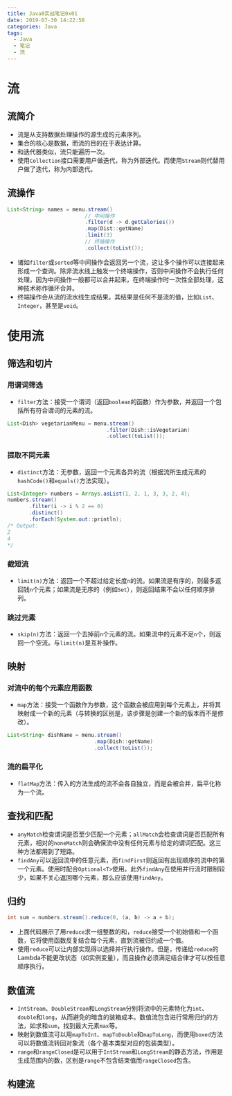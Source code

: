 ```yaml
---
title: Java8实战笔记0x01
date: 2019-07-30 14:22:58
categories: Java
tags:
  - Java
  - 笔记
  - 流
---
```


# 流

## 流简介

- 流是从支持数据处理操作的源生成的元素序列。
- 集合的核心是数据，而流的目的在于表达计算。
- 和迭代器类似，流只能遍历一次。
- 使用`Collection`接口需要用户做迭代，称为外部迭代。而使用`Stream`则代替用户做了迭代，称为内部迭代。

## 流操作

```java
List<String> names = menu.stream()
                         // 中间操作
                         .filter(d -> d.getCalories())
                         .map(Dist::getName)
                         .limit(3)
                         // 终端操作
                         .collect(toList());
```

- 诸如`filter`或`sorted`等中间操作会返回另一个流，这让多个操作可以连接起来形成一个查询。除非流水线上触发一个终端操作，否则中间操作不会执行任何处理，因为中间操作一般都可以合并起来，在终端操作时一次性全部处理，这种技术称作循环合并。
- 终端操作会从流的流水线生成结果。其结果是任何不是流的值，比如`List`、`Integer`，甚至是`void`。

# 使用流

 ## 筛选和切片

### 用谓词筛选

- `filter`方法：接受一个谓词（返回`boolean`的函数）作为参数，并返回一个包括所有符合谓词的元素的流。

```java
List<Dish> vegetarianMenu = menu.stream()
                                .filter(Dish::isVegetarian)
                                .collect(toList());
```

### 提取不同元素

- `distinct`方法：无参数，返回一个元素各异的流（根据流所生成元素的`hashCode()`和`equals()`方法实现）。

```java
List<Integer> numbers = Arrays.asList(1, 2, 1, 3, 3, 2, 4);
numbers.stream()
       .filter(i -> i % 2 == 0)
       .distinct()
       .forEach(System.out::println);
/* Output:
2
4
*/
```

### 截短流

- `limit(n)`方法：返回一个不超过给定长度`n`的流。如果流是有序的，则最多返回钱`n`个元素；如果流是无序的（例如`Set`），则返回结果不会以任何顺序排列。

### 跳过元素

- `skip(n)`方法：返回一个去掉前`n`个元素的流。如果流中的元素不足`n`个，则返回一个空流。与`limit(n)`是互补操作。

## 映射

### 对流中的每个元素应用函数

- `map`方法：接受一个函数作为参数，这个函数会被应用到每个元素上，并将其映射成一个新的元素（与转换的区别是，该步骤是创建一个新的版本而不是修改）。

```java
List<String> dishName = menu.stream()
                            .map(Dish::getName)
                            .collect(toList());
```

### 流的扁平化

- `flatMap`方法：传入的方法生成的流不会各自独立，而是会被合并，扁平化称为一个流。

## 查找和匹配

- `anyMatch`检查谓词是否至少匹配一个元素；`allMatch`会检查谓词是否匹配所有元素，相对的`noneMatch`则会确保流中没有任何元素与给定的谓词匹配。这三种方法都用到了短路。
- `findAny`可以返回流中的任意元素，而`findFirst`则返回有出现顺序的流中的第一个元素。使用时配合`Optional<T>`使用。此外`findAny`在使用并行流时限制较少，如果不关心返回哪个元素，那么应该使用`findAny`。

## 归约

```java
int sum = numbers.stream().reduce(0, (a, b) -> a + b);
```

- 上面代码展示了用`reduce`求一组整数的和，`reduce`接受一个初始值和一个函数，它将使用函数反复结合每个元素，直到流被归约成一个值。
- 使用`reduce`可以让内部实现得以选择并行执行操作。但是，传递给`reduce`的Lambda不能更改状态（如实例变量），而且操作必须满足结合律才可以按任意顺序执行。

## 数值流

- `IntStream`、`DoubleStream`和`LongStream`分别将流中的元素特化为`int`、`double`和`long`，从而避免的暗含的装箱成本。数值流包含进行常用归约的方法，如求和`sum`，找到最大元素`max`等。
- 映射到数值流可以用`mapToInt`、`mapToDouble`和`mapToLong`，而使用`boxed`方法可以将数值流转回对象流（各个基本类型对应的包装类型）。
- `range`和`rangeClosed`是可以用于`IntStream`和`LongStream`的静态方法，作用是生成范围内的数，区别是`range`不包含结束值而`rangeClosed`包含。

## 构建流



